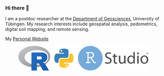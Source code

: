 ### Hi there 👋

I am a postdoc researcher at the [Department of Geosciences](https://uni-tuebingen.de/fakultaeten/mathematisch-naturwissenschaftliche-fakultaet/fachbereiche/geowissenschaften/arbeitsgruppen/geographie/forschungsbereich/bodenkunde-und-geomorphologie/work-group/), University of Tübingen. 
My research interests include geospatial analysis, pedometrics, digital soil mapping, and remote sensing.

My [Personal Website](https://ruhollahtaghizadeh.netlify.app/)
 

<p align="center">
	<img title="R" alt="R" src="images/R_logo.svg" height="80" />
	<img title="Python" alt="Python" src="images/Python.svg" height="80" />
	<img title="RStudio" alt="RStudio" src="images/RStudio_logo_flat.svg" height="80" />
</p>
